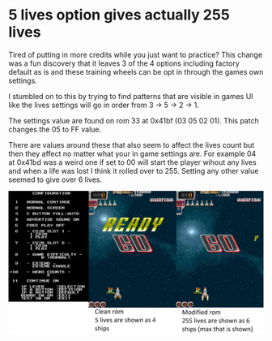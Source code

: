 # 5 lives option gives actually 255 lives
Tired of putting in more credits while you just want to practice? This change was a fun discovery that it leaves 3 of the 4 options including factory default as is and these training wheels can be opt in through the games own settings.

I stumbled on to this by trying to find patterns that are visible in games UI like the lives settings will go in order from 3 -> 5 -> 2 -> 1.

The settings value are found on rom 33 at 0x41bf (03 05 02 01). This patch changes the 05 to FF value.

There are values around these that also seem to affect the lives count but then they affect no matter what your in game settings are.
For example 04 at 0x41bd was a weird one if set to 00 will start the player wihout any lives and when a life was lost I think it rolled over to 255. Setting any other value seemed to give over 6 lives.

![Alt text](preview.jpg?raw=true "Preview picture")